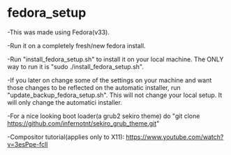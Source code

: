 # fedora_setup
-This was made using Fedora(v33).

-Run it on a completely fresh/new fedora install.

-Run "install_fedora_setup.sh" to install it on your local machine. The ONLY way to run it is "sudo ./install_fedora_setup.sh".

-If you later on change some of the settings on your machine and want those changes to be reflected on the automatic installer, run "update_backup_fedora_setup.sh". This will not change your local setup. It will only change the automatici installer.

-For a nice looking boot loader(a grub2 sekiro theme) do "git clone https://github.com/infernotnt/sekiro_grub_theme.git"

-Compositor tutorial(applies only to X11): https://www.youtube.com/watch?v=3esPpe-fclI
